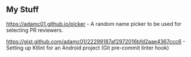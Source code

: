 ## My Stuff
https://adamc01.github.io/picker -  A random name picker to be used for selecting PR reviewers.

https://gist.github.com/adamc01/22299187af2972016bfd2aae4367ccc6 - Setting up Ktlint for an Android project (Git pre-commit linter hook)
